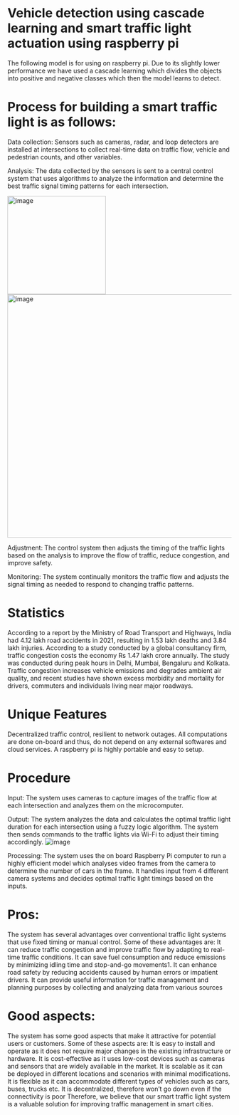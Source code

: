 # Vehicle detection using cascade learning and smart traffic light actuation using raspberry pi 
The following model is for using on raspberry pi.
Due to its slightly lower performance we have used a cascade learning which divides the objects into positive and negative classes which then the model learns to detect.


# Process for building a smart traffic light is as follows: 
Data collection: Sensors such as cameras, radar, and loop detectors are installed at intersections to collect real-time data on traffic flow, vehicle and pedestrian counts, and other variables.

Analysis: The data collected by the sensors is sent to a central control system that uses algorithms to analyze the information and determine the best traffic signal timing patterns for each intersection.


<img width="221" alt="image" src="https://github.com/PranavBhanot/SMART-TRAFFIC-LIGHT-MANAGEMENT-USING-IOT-AND-DEEP-LEARNING-/assets/74693658/5af1a5f1-dd3a-42e6-98db-985102cd313d">



<img width="547" alt="image" src="https://github.com/PranavBhanot/SMART-TRAFFIC-LIGHT-MANAGEMENT-USING-IOT-AND-DEEP-LEARNING-/assets/74693658/82c89f71-ac04-46db-8caa-9b9dc66970fe">


Adjustment: The control system then adjusts the timing of the traffic lights based on the analysis to improve the flow of traffic, reduce congestion, and improve safety.

Monitoring: The system continually monitors the traffic flow and adjusts the signal timing as needed to respond to changing traffic patterns.

# Statistics
According to a report by the Ministry of Road Transport and Highways, India had 4.12 lakh road accidents in 2021, resulting in 1.53 lakh deaths and 3.84 lakh injuries.
According to a study conducted by a global consultancy firm, traffic congestion
costs the economy Rs 1.47 lakh crore annually.
The study was conducted during peak hours in Delhi, Mumbai, Bengaluru and Kolkata.
Traffic congestion increases vehicle emissions and degrades ambient air quality, and recent studies have shown excess morbidity and mortality for drivers, commuters and individuals living near major roadways.

# Unique Features
Decentralized traffic control, resilient to network outages.
All computations are done on-board and thus, do not depend on any external softwares and cloud services.
A raspberry pi is highly portable and easy to setup.

# Procedure
Input: The system uses cameras to capture images of the traffic flow at each intersection and analyzes them on the microcomputer. 

Output: The system analyzes the data and calculates the optimal traffic light duration for each intersection using a fuzzy logic algorithm. The system then sends commands to the traffic lights via Wi-Fi to adjust their timing accordingly.
![image](https://github.com/PranavBhanot/SMART-TRAFFIC-LIGHT-MANAGEMENT-USING-IOT-AND-DEEP-LEARNING-/assets/74693658/3626cf84-74f0-408a-aeab-494b0f6cf791)


Processing: The system uses the on board Raspberry Pi computer to run a highly efficient model which analyses video frames from the camera to determine the number of cars in the frame. It handles input from 4 different camera systems and decides optimal traffic light timings based on the inputs. 

# Pros: 
The system has several advantages over conventional traffic light systems that use fixed timing or manual control. Some of these advantages are:
It can reduce traffic congestion and improve traffic flow by adapting to real-time traffic conditions.
It can save fuel consumption and reduce emissions by minimizing idling time and stop-and-go movements1.
It can enhance road safety by reducing accidents caused by human errors or impatient drivers.
It can provide useful information for traffic management and planning purposes by collecting and analyzing data from various sources

# Good aspects:
The system has some good aspects that make it attractive for potential users or customers. Some of these aspects are:
It is easy to install and operate as it does not require major changes in the existing infrastructure or hardware.
It is cost-effective as it uses low-cost devices such as cameras and sensors that are widely available in the market.
It is scalable as it can be deployed in different locations and scenarios with minimal modifications.
It is flexible as it can accommodate different types of vehicles such as cars, buses, trucks etc.
It is decentralized, therefore won’t go down even if the connectivity is poor
Therefore, we believe that our smart traffic light system is a valuable solution for improving traffic management in smart cities.
